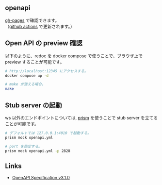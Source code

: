 ## openapi

[gh-pages](https://kokoichi206.github.io/awesome-chat-app/) で確認できます。  
（[github actions](../.github/workflows/deploy-openapi.yml) で更新されます。）

## Open API の preview 確認

以下のように、redoc を docker compose で使うことで、ブラウザ上で preview することが可能です。

``` sh
# http://localhost:12345 にアクセスする。
docker compose up -d

# make が使える場合。
make
```

## Stub server の起動

ws 以外のエンドポイントについては, [prism](https://github.com/stoplightio/prism) を使うことで stub server を立てることが可能です。

``` sh
# デフォルトでは 127.0.0.1:4010 で起動する。
prism mock openapi.yml

# port を指定する。
prism mock openapi.yml -p 2828
```

## Links

- [OpenAPI Specification v3.1.0](https://spec.openapis.org/oas/v3.1.0)
